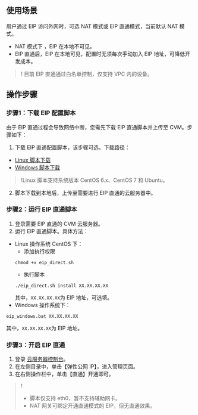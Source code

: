 ## 使用场景
用户通过 EIP 访问外网时，可选 NAT 模式或 EIP 直通模式，当前默认 NAT 模式。
- NAT 模式下 ，EIP 在本地不可见。
- EIP 直通后，EIP 在本地可见，配置时无须每次手动加入 EIP 地址，可降低开发成本。

>! 目前 EIP 直通通过白名单控制，仅支持 VPC 内的设备。

## 操作步骤
### 步骤1：下载 EIP 配置脚本
由于 EIP 直通过程会导致网络中断，您需先下载 EIP 直通脚本并上传至 CVM。步骤如下：
1. 下载 EIP 直通配置脚本，该步骤可选。下载路径：
 -  [Linux 脚本下载](https://main.qcloudimg.com/raw/7d07d336030fb1324f3d55c891434612/eip_direct.zip)
 -  [Windows 脚本下载](https://mc.qcloudimg.com/static/archive/af1eee0dbe7d9407cddb3e1bd510cb3a/eip_windows.zip)

  >!Linux 脚本支持系统版本 CentOS 6.x、CentOS 7 和 Ubuntu。
2. 脚本下载到本地后，上传至需要进行 EIP 直通的云服务器中。

### 步骤2：运行 EIP 直通脚本
1. 登录需要 EIP 直通的 CVM 云服务器。
2. 运行 EIP 直通脚本。具体方法：
 - Linux 操作系统 CentOS 下：
	 - 添加执行权限
	```
	chmod +x eip_direct.sh
	```
	- 执行脚本
	```
	./eip_direct.sh install XX.XX.XX.XX 
	```
	其中，`XX.XX.XX.XX`为 EIP 地址，可选填。
 - Windows 操作系统下：
```
eip_windows.bat XX.XX.XX.XX
```
其中，`XX.XX.XX.XX`为 EIP 地址。

### 步骤3：开启 EIP 直通
1. 登录 [云服务器控制台](https://console.cloud.tencent.com/cvm/overview)。
2. 在左侧目录中，单击【弹性公网 IP】，进入管理页面。
3. 在右侧操作栏中，单击【直通】开通即可。

>!
>- 脚本仅支持 eth0，暂不支持辅助网卡。
>- NAT 网关可绑定开通直通模式的 EIP，但无直通效果。
